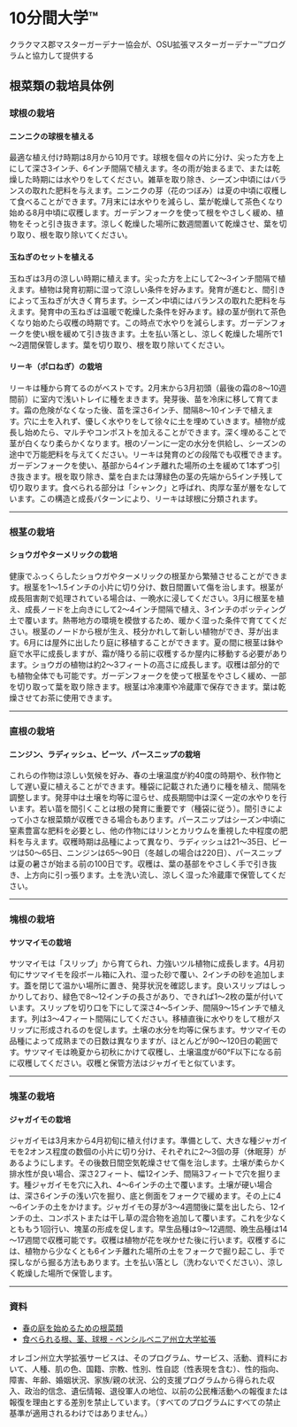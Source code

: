 # 10分間大学™

クラクマス郡マスターガーデナー協会が、OSU拡張マスターガーデナー™プログラムと協力して提供する

## 根菜類の栽培具体例

### 球根の栽培

#### ニンニクの球根を植える
最適な植え付け時期は8月から10月です。球根を個々の片に分け、尖った方を上にして深さ3インチ、6インチ間隔で植えます。冬の雨が始まるまで、または乾燥した時期には水やりをしてください。雑草を取り除き、シーズン中頃にはバランスの取れた肥料を与えます。ニンニクの芽（花のつぼみ）は夏の中頃に収穫して食べることができます。7月末には水やりを減らし、葉が乾燥して茶色くなり始める8月中頃に収穫します。ガーデンフォークを使って根をやさしく緩め、植物をそっと引き抜きます。涼しく乾燥した場所に数週間置いて乾燥させ、葉を切り取り、根を取り除いてください。

#### 玉ねぎのセットを植える
玉ねぎは3月の涼しい時期に植えます。尖った方を上にして2～3インチ間隔で植えます。植物は発育初期に湿って涼しい条件を好みます。発育が進むと、間引きによって玉ねぎが大きく育ちます。シーズン中頃にはバランスの取れた肥料を与えます。発育中の玉ねぎは温暖で乾燥した条件を好みます。緑の茎が倒れて茶色くなり始めたら収穫の時期です。この時点で水やりを減らします。ガーデンフォークを使い根を緩めて引き抜きます。土を払い落とし、涼しく乾燥した場所で1～2週間保管します。葉を切り取り、根を取り除いてください。

#### リーキ（ポロねぎ）の栽培
リーキは種から育てるのがベストです。2月末から3月初頭（最後の霜の8～10週間前）に室内で浅いトレイに種をまきます。発芽後、苗を冷床に移して育てます。霜の危険がなくなった後、苗を深さ6インチ、間隔8～10インチで植えます。穴に土を入れず、優しく水やりをして徐々に土を埋めていきます。植物が成長し始めたら、マルチやコンポストを加えることができます。深く埋めることで茎が白くなり柔らかくなります。根のゾーンに一定の水分を供給し、シーズンの途中で万能肥料を与えてください。リーキは発育のどの段階でも収穫できます。ガーデンフォークを使い、基部から4インチ離れた場所の土を緩めて1本ずつ引き抜きます。根を取り除き、葉を白または薄緑色の茎の先端から5インチ残して切り取ります。食べられる部分は「シャンク」と呼ばれ、肉厚な茎が層をなしています。この構造と成長パターンにより、リーキは球根に分類されます。

---

### 根茎の栽培

#### ショウガやターメリックの栽培
健康でふっくらしたショウガやターメリックの根茎から繁殖させることができます。根茎を1～1.5インチの小片に切り分け、数日間置いて傷を治します。根茎が成長阻害剤で処理されている場合は、一晩水に浸してください。3月に根茎を植え、成長ノードを上向きにして2～4インチ間隔で植え、3インチのポッティング土で覆います。熱帯地方の環境を模倣するため、暖かく湿った条件で育ててください。根茎のノードから根が生え、枝分かれして新しい植物ができ、芽が出ます。6月には屋外に出したり庭に移植することができます。夏の間に根茎は鉢や庭で水平に成長しますが、霜が降りる前に収穫するか屋内に移動する必要があります。ショウガの植物は約2～3フィートの高さに成長します。収穫は部分的でも植物全体でも可能です。ガーデンフォークを使って根茎をやさしく緩め、一部を切り取って葉を取り除きます。根茎は冷凍庫や冷蔵庫で保存できます。葉は乾燥させてお茶に使用できます。

---

### 直根の栽培

#### ニンジン、ラディッシュ、ビーツ、パースニップの栽培
これらの作物は涼しい気候を好み、春の土壌温度が約40度の時期や、秋作物として遅い夏に植えることができます。種袋に記載された通りに種を植え、間隔を調整します。発芽中は土壌を均等に湿らせ、成長期間中は深く一定の水やりを行います。若い苗を間引くことは根の発育に重要です（種袋に従う）。間引きによって小さな根菜類が収穫できる場合もあります。パースニップはシーズン中頃に窒素豊富な肥料を必要とし、他の作物にはリンとカリウムを重視した中程度の肥料を与えます。収穫時期は品種によって異なり、ラディッシュは21～35日、ビーツは50～65日、ニンジンは65～90日（冬越しの場合は220日）、パースニップは夏の暑さが始まる前の100日です。収穫は、葉の基部をやさしく手で引き抜き、上方向に引っ張ります。土を洗い流し、涼しく湿った冷蔵庫で保管してください。

---

### 塊根の栽培

#### サツマイモの栽培
サツマイモは「スリップ」から育てられ、力強いツル植物に成長します。4月初旬にサツマイモを段ボール箱に入れ、湿った砂で覆い、2インチの砂を追加します。蓋を閉じて温かい場所に置き、発芽状況を確認します。良いスリップはしっかりしており、緑色で8～12インチの長さがあり、できれば1～2枚の葉が付いています。スリップを切り口を下にして深さ4～5インチ、間隔9～15インチで植えます。列は3～4フィート間隔にしてください。移植直後に水やりをして根がスリップに形成されるのを促します。土壌の水分を均等に保ちます。サツマイモの品種によって成熟までの日数は異なりますが、ほとんどが90～120日の範囲です。サツマイモは晩夏から初秋にかけて収穫し、土壌温度が60°F以下になる前に収穫してください。収穫と保管方法はジャガイモと似ています。

---

### 塊茎の栽培

#### ジャガイモの栽培
ジャガイモは3月末から4月初旬に植え付けます。準備として、大きな種ジャガイモを2オンス程度の数個の小片に切り分け、それぞれに2～3個の芽（休眠芽）があるようにします。その後数日間空気乾燥させて傷を治します。土壌が柔らかく排水性が良い場合、深さ2フィート、幅12インチ、間隔3フィートで穴を掘ります。種ジャガイモを穴に入れ、4～6インチの土で覆います。土壌が硬い場合は、深さ6インチの浅い穴を掘り、底と側面をフォークで緩めます。その上に4～6インチの土をかけます。ジャガイモの芽が3～4週間後に葉を出したら、12インチの土、コンポストまたは干し草の混合物を追加して覆います。これを少なくとももう1回行い、塊茎の形成を促します。早生品種は9～12週間、晩生品種は14～17週間で収穫可能です。収穫は植物が花を咲かせた後に行います。収穫するには、植物から少なくとも6インチ離れた場所の土をフォークで掘り起こし、手で探しながら掘る方法もあります。土を払い落とし（洗わないでください）、涼しく乾燥した場所で保管します。

---

### 資料

- [春の庭を始めるための根菜類](https://extension.oregonstate.edu/gardening/vegetables/root-crops-can-jump-start-your-spring-garden)
- [食べられる根、茎、球根 - ペンシルベニア州立大学拡張](https://extension.psu.edu/edible-roots-stems-and-bulbs)

オレゴン州立大学拡張サービスは、そのプログラム、サービス、活動、資料において、人種、肌の色、国籍、宗教、性別、性自認（性表現を含む）、性的指向、障害、年齢、婚姻状況、家族/親の状況、公的支援プログラムから得られた収入、政治的信念、遺伝情報、退役軍人の地位、以前の公民権活動への報復または報復を理由とする差別を禁止しています。（すべてのプログラムにすべての禁止基準が適用されるわけではありません。）